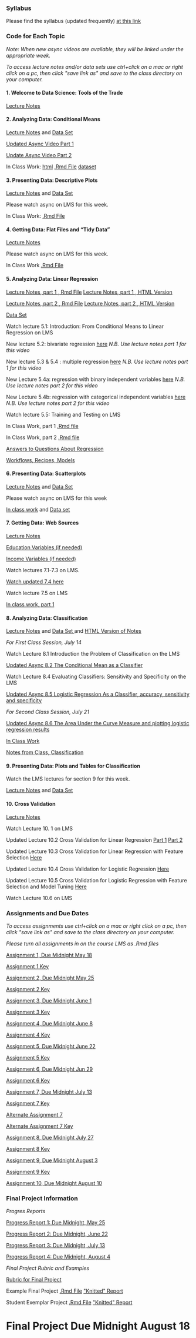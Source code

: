 ### Syllabus

Please find the syllabus (updated frequently) [at this link](https://raw.githack.com/wdoyle42/ll0_8200_summer_21/main/LLO-8200-Syllabus.html)

### Code for Each Topic 

*Note: When new async videos are available, they will be linked under the appropriate week.*

*To access lecture notes and/or data sets use ctrl+click on a mac or right click on a pc, then click "save link as" and save to the class directory on your computer.*

#### 1\. Welcome to Data Science: Tools of the Trade

[Lecture Notes](https://raw.githack.com/wdoyle42/ll0_8200_summer_21/main/01-intro.Rmd)  

#### 2\. Analyzing Data: Conditional Means

[Lecture Notes](https://raw.githack.com/wdoyle42/ll0_8200_summer_21/main/02-conditional_means.Rmd) and [Data Set](https://github.com/wdoyle42/ll0_8200_summer_21/raw/main/sc_debt.Rds)  

[Updated Async Video Part 1](https://youtu.be/NQtvxw9CNCU)

[Update Async Video Part 2](https://youtu.be/K3f-5fb-lL0)

In Class Work: [html](https://raw.githack.com/wdoyle42/ll0_8200_summer_21/main/02-conditional-means-inclass.html) [.Rmd File](https://github.com/wdoyle42/ll0_8200_summer_21/raw/main/02-conditional-means-inclass.Rmd) [dataset](https://raw.githack.com/wdoyle42/ll0_8200_summer_21/main/caschool.rdata)

#### 3\. Presenting Data: Descriptive Plots

[Lecture Notes](https://github.com/wdoyle42/ll0_8200_summer_21/raw/main/03-plot_means.Rmd) and  [Data Set](https://github.com/wdoyle42/ll0_8200_summer_21/raw/main/attrition.Rdata)  

Please watch async on LMS for this week. 

In Class Work: [.Rmd File](https://github.com/wdoyle42/ll0_8200_summer_21/raw/main/03-plot-means-inclass.Rmd)

#### 4\. Getting Data: Flat Files and “Tidy Data” 

[Lecture Notes](https://github.com/wdoyle42/ll0_8200_summer_21/raw/main/04-flat_data.Rmd) 

Please watch async on LMS for this week. 

In Class Work [.Rmd File](https://github.com/wdoyle42/ll0_8200_summer_21/raw/main/04-flat-data-inclass.Rmd)

#### 5\. Analyzing Data: Linear Regression

[Lecture Notes, part 1 , Rmd File](https://github.com/wdoyle42/ll0_8200_summer_21/raw/main/05-regression.Rmd)
[Lecture Notes, part 1 , HTML Version](https://raw.githack.com/wdoyle42/ll0_8200_summer_21/main/05-regression.html)


[Lecture Notes, part 2 , Rmd File](https://github.com/wdoyle42/ll0_8200_summer_21/raw/main/05-regression-2.Rmd)
[Lecture Notes, part 2 , HTML Version](https://raw.githack.com/wdoyle42/ll0_8200_summer_21/main/05-regression-2.html)


[Data Set](https://github.com/wdoyle42/ll0_8200_summer_21/raw/main/area_data.Rds)

Watch lecture 5.1: Introduction: From Conditional Means to Linear Regression on LMS

New lecture 5.2: bivariate regression [here](https://youtu.be/8P5CLj5Vy70) *N.B. Use lecture notes part 1 for this video*

New lecture 5.3 & 5.4 : multiple regression [here](https://youtu.be/6s5__DICHDg) *N.B. Use lecture notes part 1 for this video*

New Lecture 5.4a: regression with binary independent variables [here](https://youtu.be/llfHYO_MujY) *N.B. Use lecture notes part 2 for this video*

New Lecture 5.4b: regression with categorical independent variables [here](https://youtu.be/hm33VbjQZMY) *N.B. Use lecture notes part 2 for this video*

Watch lecture 5.5: Training and Testing on LMS

In Class Work, part 1 [.Rmd file](https://github.com/wdoyle42/ll0_8200_summer_21/raw/main/05-regression-inclass-1.Rmd)

In Class Work, part 2 [.Rmd file](https://github.com/wdoyle42/ll0_8200_summer_21/raw/main/05-regression-inclass-2.Rmd)

[Answers to Questions About Regression](https://docs.google.com/document/d/1oI0oGssiwMyBo9rRfnJn9OEbQdmhLr_SGXibpzqpWFM/edit)

[Workflows, Recipes, Models](https://docs.google.com/document/d/1sHU7i1eULDPc2FUSqJBaZFczoZ1Z6UqSsTNpNE0gzC4/edit?usp=sharing)


#### 6\. Presenting Data: Scatterplots

[Lecture Notes](https://github.com/wdoyle42/ll0_8200_summer_21/raw/main/06-scatterplots.Rmd)  and
[Data Set](https://github.com/wdoyle42/ll0_8200_summer_21/raw/main/els.Rdata)

Please watch async on LMS for this week

[In class work](https://github.com/wdoyle42/ll0_8200_summer_21/raw/main/06-scatterplots_inclass.Rmd) and 
[Data set](https://github.com/wdoyle42/ll0_8200_summer_21/raw/main/cex.RData)

#### 7\. Getting Data: Web Sources 

[Lecture Notes](https://github.com/wdoyle42/ll0_8200_summer_21/raw/main/07-webscraping.Rmd)

[Education Variables (if needed)](https://github.com/wdoyle42/ll0_8200_summer_21/raw/main/educ_vars.Rdata)

[Income Variables (if needed)](https://github.com/wdoyle42/ll0_8200_summer_21/raw/main/income_vars.Rdata)

Watch lectures 7.1-7.3 on LMS. 

[Watch updated 7.4 here](https://www.youtube.com/watch?v=NHbs55PTb-g)

Watch lecture 7.5 on LMS

[In class work, part 1](https://github.com/wdoyle42/ll0_8200_summer_21/raw/main/07-webscraping-inclass-part-1.Rmd)

#### 8\. Analyzing Data: Classification  

[Lecture Notes](https://github.com/wdoyle42/ll0_8200_summer_21/raw/main/08-classification.Rmd) and [Data Set ](https://github.com/wdoyle42/ll0_8200_summer_21/raw/main/za.RData) and [HTML Version of Notes](https://raw.githack.com/wdoyle42/ll0_8200_summer_21/main/08-classification.html)

*For First Class Session, July 14*

Watch Lecture 8.1 Introduction the Problem of Classification on the LMS

[Updated Async 8.2 The Conditional Mean as a Classifier](https://youtu.be/IIEvyvsVO7Q)

Watch Lecture 8.4 Evaluating Classifiers: Sensitivity and Specificity on the LMS

[Updated Async 8.5 Logistic Regression As a Classifier, accuracy, sensitivity and specificity](https://youtu.be/KbmEJkslBeE)

*For Second Class Session, July 21*

[Updated Async 8.6 The Area Under the Curve Measure and plotting logistic regression results](https://youtu.be/IhCJOZJv_O8)

[In Class Work](https://github.com/wdoyle42/ll0_8200_summer_21/raw/main/08-classification-inclass.Rmd)

[Notes from Class, Classification](https://docs.google.com/document/d/1I1hgj-Pn4keldsdcx84Z46z9kkXkB8N6jvhfD8NI7uE/edit?usp=sharing)

#### 9\. Presenting Data: Plots and Tables for Classification  

Watch the LMS lectures for section 9 for this week. 

[Lecture Notes](https://github.com/wdoyle42/ll0_8200_summer_21/raw/main/09-plots_classification.Rmd) and [Data Set](https://github.com/wdoyle42/ll0_8200_summer_21/raw/main/za.Rdata)


#### 10\. Cross Validation  
[Lecture Notes](https://github.com/wdoyle42/ll0_8200_summer_21/raw/main/10-cross_validation.Rmd) 

Watch Lecture 10. 1 on LMS

Updated Lecture 10.2 Cross Validation for Linear Regression [Part 1](https://youtu.be/Q78A2M226z4) [Part 2](https://youtu.be/i1wi9DhC9Jc)

Updated Lecture 10.3 Cross Validation for Linear Regression with Feature Selection [Here](https://youtu.be/pdikKDWiLY8)

Updated Lecture 10.4 Cross Validation for Logistic Regression [Here](https://youtu.be/hfZ_Jcz99mk)

Updated Lecture 10.5 Cross Validation for Logistic Regression with Feature Selection and Model Tuning [Here](https://youtu.be/B1JpLvCXhUQ)

Watch Lecture 10.6 on LMS





### Assignments and Due Dates

*To access assignments use ctrl+click on a mac or right click on a pc, then click "save link as" and save to the class directory on your computer.*

*Please turn all assignments in on the course LMS as .Rmd files*

[Assignment 1, Due Midnight May 18](https://raw.githack.com/wdoyle42/ll0_8200_summer_21/main/01-assignment.Rmd)

[Assignment 1 Key](https://github.com/wdoyle42/ll0_8200_summer_21/raw/main/01-assignment-key.Rmd)

[Assignment 2, Due Midnight May 25](https://github.com/wdoyle42/ll0_8200_summer_21/raw/main/02-assignment.Rmd)

[Assignment 2 Key](https://github.com/wdoyle42/ll0_8200_summer_21/raw/main/02-assignment-key.Rmd)

[Assignment 3, Due Midnight June 1](https://github.com/wdoyle42/ll0_8200_summer_21/raw/main/03-assignment.Rmd)

[Assignment 3 Key](https://github.com/wdoyle42/ll0_8200_summer_21/raw/main/03-assignment-key.Rmd)

[Assignment 4, Due Midnight June 8](https://github.com/wdoyle42/ll0_8200_summer_21/raw/main/04-assignment.Rmd)

[Assignment 4 Key](https://github.com/wdoyle42/ll0_8200_summer_21/raw/main/04-assignment-key.Rmd)

[Assignment 5, Due Midnight June 22](https://github.com/wdoyle42/ll0_8200_summer_21/raw/main/05-assignment.Rmd)

[Assignment 5 Key](https://github.com/wdoyle42/ll0_8200_summer_21/raw/main/05-assignment-key.Rmd)

[Assignment 6, Due Midnight Jun 29](https://github.com/wdoyle42/ll0_8200_summer_21/raw/main/06-assignment.Rmd)

[Assignment 6 Key](https://github.com/wdoyle42/ll0_8200_summer_21/raw/main/06-assignment-key.Rmd)

[Assignment 7, Due Midnight July 13](https://github.com/wdoyle42/ll0_8200_summer_21/raw/main/07-assignment.Rmd)

[Assignment 7 Key](https://github.com/wdoyle42/ll0_8200_summer_21/raw/main/07-assignment-key.Rmd)

[Alternate Assignment 7](https://github.com/wdoyle42/ll0_8200_summer_21/raw/main/07-assignment-alternate.Rmd)

[Alternate Assignment 7 Key](https://github.com/wdoyle42/ll0_8200_summer_21/raw/main/07-assignment-alternate-key.Rmd)

[Assignment 8, Due Midnight July 27](https://github.com/wdoyle42/ll0_8200_summer_21/raw/main/08-assignment.Rmd)

[Assignment 8 Key](https://github.com/wdoyle42/ll0_8200_summer_21/raw/main/08-assignment-key.Rmd)

[Assignment 9, Due Midnight August 3](https://github.com/wdoyle42/ll0_8200_summer_21/raw/main/09-assignment.Rmd)


[Assignment 9 Key](https://github.com/wdoyle42/ll0_8200_summer_21/raw/main/09-assignment-key.Rmd)


[Assignment 10, Due Midnight August 10](https://github.com/wdoyle42/ll0_8200_summer_21/raw/main/10-assignment.Rmd)

### Final Project Information

*Progres Reports*

[Progress Report 1: Due  Midnight, May 25](https://github.com/wdoyle42/ll0_8200_summer_21/raw/main/01-progress-report.Rmd)

[Progress Report 2: Due Midnight, June 22](https://github.com/wdoyle42/ll0_8200_summer_21/raw/main/02-progress-report.Rmd)

[Progress Report 3: Due Midnight, July 13](https://github.com/wdoyle42/ll0_8200_summer_21/raw/main/03-progress-report.Rmd)

[Progress Report 4: Due Midnight, August 4](https://github.com/wdoyle42/ll0_8200_summer_21/raw/main/04-progress-report.Rmd)




*Final Project Rubric and Examples*

[Rubric for Final Project](https://github.com/wdoyle42/ll0_8200_summer_21/blob/main/final_project_rubric.md)

Example Final Project [.Rmd File](https://github.com/wdoyle42/ll0_8200_summer_21/raw/main/example_report.Rmd)  ["Knitted" Report](https://raw.githack.com/wdoyle42/ll0_8200_summer_21/main/example_report.html)

Student Exemplar Project [.Rmd File](https://github.com/wdoyle42/ll0_8200_summer_21/raw/main/final_project_melody.Rmd)
["Knitted" Report](https://raw.githack.com/wdoyle42/ll0_8200_summer_21/main/final_project_melody.html)

# Final Project Due Midnight August 18
